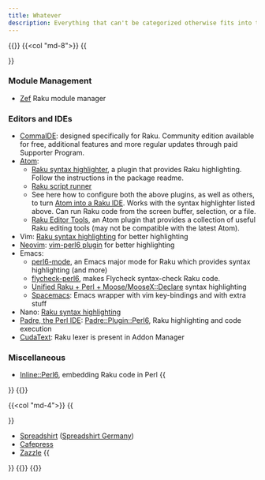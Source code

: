 ```yaml
---
title: Whatever
description: Everything that can't be categorized otherwise fits into the "Whatever" slot, or as the Raku hacker would write it, *.
---
```


{{<row>}}
{{<col "md-8">}}
{{<section id="Whatever" heading="Module Management, Editors, IDEs, *">}}
### Module Management
- [Zef](https://modules.perl6.org/dist/zef) Raku module manager
### Editors and IDEs
- [CommaIDE](https://commaide.com/): designed specifically for Raku. Community edition available for free, additional features and more regular updates through paid Supporter Program.
- [Atom](https://atom.io/):
  - [Raku syntax highlighter](https://atom.io/packages/language-perl6), a plugin that provides Raku highlighting. Follow the instructions in the package readme.
  - [Raku script runner](https://atom.io/packages/script)
  - See here how to configure both the above plugins, as well as others, to turn [Atom into a Raku IDE](https://github.com/perl6/Atom-as-a-Perl6-IDE). Works with the syntax highlighter listed above. Can run Raku code from the screen buffer, selection, or a file.
  - [Raku Editor Tools](https://atom.io/packages/atom-perl6-editor-tools), an Atom plugin that provides a collection of useful Raku editing tools (may not be compatible with the latest Atom).
- Vim: [Raku syntax highlighting](https://github.com/Raku/vim-raku) for better highlighting
- [Neovim](https://neovim.io/): [vim-perl6 plugin](https://github.com/vim-perl/vim-perl6) for better highlighting
- Emacs:
  - [perl6-mode](https://github.com/perl6/perl6-mode), an Emacs major mode for Raku which provides syntax highlighting (and more)
  - [flycheck-perl6](https://github.com/hinrik/flycheck-perl6), makes Flycheck syntax-check Raku code.
  - [Unified Raku + Perl + Moose/MooseX::Declare](https://github.com/jrockway/cperl-mode) syntax highlighting
  - [Spacemacs](https://github.com/syl20bnr/spacemacs): Emacs wrapper with vim key-bindings and with extra stuff
- Nano: [Raku syntax highlighting](https://github.com/hankache/raku.nanorc)
- [Padre, the Perl IDE](http://padre.perlide.org/): [Padre::Plugin::Perl6](https://metacpan.org/pod/Padre::Plugin::Perl6), Raku highlighting and code execution
- [CudaText](http://uvviewsoft.com/cudatext/): Raku lexer is present in Addon Manager
### Miscellaneous
- [Inline::Perl6](https://metacpan.org/pod/Inline::Perl6), embedding Raku code in Perl
{{</section>}}
{{</col>}}

{{<col "md-4">}}
{{<section id="Merchandising" heading="Merchandising">}}
- [Spreadshirt](https://rakudo.spreadshirt.com/) ([Spreadshirt Germany](https://rakudo.spreadshirt.net/de/DE/Shop/))
- [Cafepress](https://cafepress.com/rakudo)
- [Zazzle](https://www.zazzle.com/rakudo)
{{</section>}}
{{</col>}}
{{</row>}}